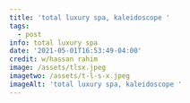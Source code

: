 ```yaml
---
title: 'total luxury spa, kaleidoscope '
tags:
  - post
info: total luxury spa
date: '2021-05-01T16:53:49-04:00'
credit: w/hassan rahim
image: /assets/tlsx.jpeg
imagetwo: /assets/t-l-s-x.jpeg
imageAlt: 'total luxury spa, kaleidoscope '
---
```


